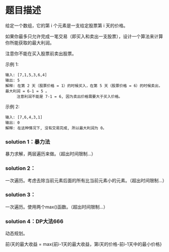 # 题目描述
给定一个数组，它的第 i 个元素是一支给定股票第 i 天的价格。

如果你最多只允许完成一笔交易（即买入和卖出一支股票），设计一个算法来计算你所能获取的最大利润。

注意你不能在买入股票前卖出股票。

示例 1:

    输入: [7,1,5,3,6,4]
    输出: 5
    解释: 在第 2 天（股票价格 = 1）的时候买入，在第 5 天（股票价格 = 6）的时候卖出，最大利润 = 6-1 = 5 。
         注意利润不能是 7-1 = 6, 因为卖出价格需要大于买入价格。
示例 2:

    输入: [7,6,4,3,1]
    输出: 0
    解释: 在这种情况下, 没有交易完成, 所以最大利润为 0。  
    
### solution 1：暴力法
暴力求解，两层遍历来做。（超出时间限制...）

### solution 2：
一次遍历。考虑去除当前元素后面的所有比当前元素小的元素。（超出时间限制...）

### solution 3：
一次遍历。使用两个max()函数。（超出时间限制...）

### solution 4：DP大法666
动态规划。

前i天的最大收益 = max{前i-1天的最大收益，第i天的价格-前i-1天中的最小价格}